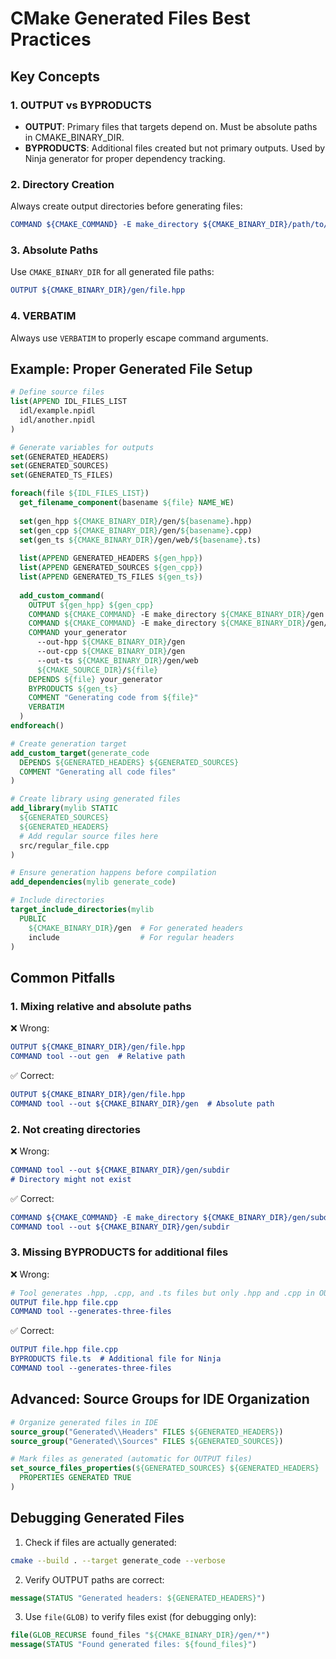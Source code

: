 # CMake Generated Files Best Practices

## Key Concepts

### 1. OUTPUT vs BYPRODUCTS
- **OUTPUT**: Primary files that targets depend on. Must be absolute paths in CMAKE_BINARY_DIR.
- **BYPRODUCTS**: Additional files created but not primary outputs. Used by Ninja generator for proper dependency tracking.

### 2. Directory Creation
Always create output directories before generating files:
```cmake
COMMAND ${CMAKE_COMMAND} -E make_directory ${CMAKE_BINARY_DIR}/path/to/output
```

### 3. Absolute Paths
Use `CMAKE_BINARY_DIR` for all generated file paths:
```cmake
OUTPUT ${CMAKE_BINARY_DIR}/gen/file.hpp
```

### 4. VERBATIM
Always use `VERBATIM` to properly escape command arguments.

## Example: Proper Generated File Setup

```cmake
# Define source files
list(APPEND IDL_FILES_LIST 
  idl/example.npidl 
  idl/another.npidl
)

# Generate variables for outputs
set(GENERATED_HEADERS)
set(GENERATED_SOURCES)
set(GENERATED_TS_FILES)

foreach(file ${IDL_FILES_LIST})
  get_filename_component(basename ${file} NAME_WE)
  
  set(gen_hpp ${CMAKE_BINARY_DIR}/gen/${basename}.hpp)
  set(gen_cpp ${CMAKE_BINARY_DIR}/gen/${basename}.cpp)
  set(gen_ts ${CMAKE_BINARY_DIR}/gen/web/${basename}.ts)
  
  list(APPEND GENERATED_HEADERS ${gen_hpp})
  list(APPEND GENERATED_SOURCES ${gen_cpp})
  list(APPEND GENERATED_TS_FILES ${gen_ts})
  
  add_custom_command(
    OUTPUT ${gen_hpp} ${gen_cpp}
    COMMAND ${CMAKE_COMMAND} -E make_directory ${CMAKE_BINARY_DIR}/gen
    COMMAND ${CMAKE_COMMAND} -E make_directory ${CMAKE_BINARY_DIR}/gen/web
    COMMAND your_generator
      --out-hpp ${CMAKE_BINARY_DIR}/gen
      --out-cpp ${CMAKE_BINARY_DIR}/gen
      --out-ts ${CMAKE_BINARY_DIR}/gen/web
      ${CMAKE_SOURCE_DIR}/${file}
    DEPENDS ${file} your_generator
    BYPRODUCTS ${gen_ts}
    COMMENT "Generating code from ${file}"
    VERBATIM
  )
endforeach()

# Create generation target
add_custom_target(generate_code
  DEPENDS ${GENERATED_HEADERS} ${GENERATED_SOURCES}
  COMMENT "Generating all code files"
)

# Create library using generated files
add_library(mylib STATIC
  ${GENERATED_SOURCES}
  ${GENERATED_HEADERS}
  # Add regular source files here
  src/regular_file.cpp
)

# Ensure generation happens before compilation
add_dependencies(mylib generate_code)

# Include directories
target_include_directories(mylib
  PUBLIC 
    ${CMAKE_BINARY_DIR}/gen  # For generated headers
    include                  # For regular headers
)
```

## Common Pitfalls

### 1. Mixing relative and absolute paths
❌ Wrong:
```cmake
OUTPUT ${CMAKE_BINARY_DIR}/gen/file.hpp
COMMAND tool --out gen  # Relative path
```

✅ Correct:
```cmake
OUTPUT ${CMAKE_BINARY_DIR}/gen/file.hpp
COMMAND tool --out ${CMAKE_BINARY_DIR}/gen  # Absolute path
```

### 2. Not creating directories
❌ Wrong:
```cmake
COMMAND tool --out ${CMAKE_BINARY_DIR}/gen/subdir
# Directory might not exist
```

✅ Correct:
```cmake
COMMAND ${CMAKE_COMMAND} -E make_directory ${CMAKE_BINARY_DIR}/gen/subdir
COMMAND tool --out ${CMAKE_BINARY_DIR}/gen/subdir
```

### 3. Missing BYPRODUCTS for additional files
❌ Wrong:
```cmake
# Tool generates .hpp, .cpp, and .ts files but only .hpp and .cpp in OUTPUT
OUTPUT file.hpp file.cpp
COMMAND tool --generates-three-files
```

✅ Correct:
```cmake
OUTPUT file.hpp file.cpp
BYPRODUCTS file.ts  # Additional file for Ninja
COMMAND tool --generates-three-files
```

## Advanced: Source Groups for IDE Organization

```cmake
# Organize generated files in IDE
source_group("Generated\\Headers" FILES ${GENERATED_HEADERS})
source_group("Generated\\Sources" FILES ${GENERATED_SOURCES})

# Mark files as generated (automatic for OUTPUT files)
set_source_files_properties(${GENERATED_SOURCES} ${GENERATED_HEADERS}
  PROPERTIES GENERATED TRUE
)
```

## Debugging Generated Files

1. Check if files are actually generated:
```bash
cmake --build . --target generate_code --verbose
```

2. Verify OUTPUT paths are correct:
```cmake
message(STATUS "Generated headers: ${GENERATED_HEADERS}")
```

3. Use `file(GLOB)` to verify files exist (for debugging only):
```cmake
file(GLOB_RECURSE found_files "${CMAKE_BINARY_DIR}/gen/*")
message(STATUS "Found generated files: ${found_files}")
```
